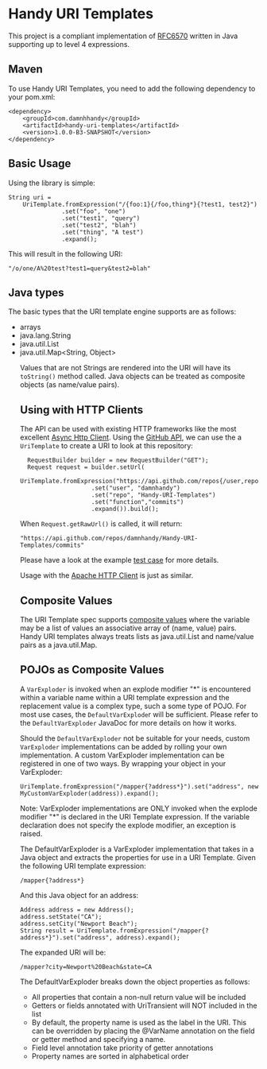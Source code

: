 # Handy URI Templates

This project is a compliant implementation of [RFC6570](http://tools.ietf.org/html/rfc6570) written in Java supporting up to level 4 expressions.

## Maven

To use Handy URI Templates, you need to add the following dependency to your pom.xml:

	<dependency>
		<groupId>com.damnhhandy</groupId>
		<artifactId>handy-uri-templates</artifactId>
		<version>1.0.0-B3-SNAPSHOT</version>
	</dependency>

## Basic Usage

Using the library is simple:
	
	String uri = 
		UriTemplate.fromExpression("/{foo:1}{/foo,thing*}{?test1, test2}")
				   .set("foo", "one")
				   .set("test1", "query")
				   .set("test2", "blah")
				   .set("thing", "A test")
				   .expand();


This will result in the following URI:

	"/o/one/A%20test?test1=query&test2=blah"

## Java types

The basic types that the URI template engine supports are as follows:

* arrays
* java.lang.String
* java.util.List<Object>
* java.util.Map<String, Object>	


Values that are not Strings are rendered into the URI will have its `toString()` method called. Java objects can be treated as composite objects (as name/value pairs). 

## Using with HTTP Clients

The API can be used with existing HTTP frameworks like the most excellent [Async Http Client](https://github.com/sonatype/async-http-client). Using the [GitHub API](http://developer.github.com/v3/repos/commits/), we can use the a `UriTemplate` to create a URI to look at this repository:

	  RequestBuilder builder = new RequestBuilder("GET");
      Request request = builder.setUrl(
             UriTemplate.fromExpression("https://api.github.com/repos{/user,repo,function,id}")
                        .set("user", "damnhandy")
                        .set("repo", "Handy-URI-Templates")
                        .set("function","commits")
                        .expand()).build();

When `Request.getRawUrl()` is called, it will return:

	"https://api.github.com/repos/damnhandy/Handy-URI-Templates/commits"

Please have a look at the example [test case](https://github.com/damnhandy/Handy-URI-Templates/blob/master/src/test/java/com/damnhandy/uri/template/examples/TestGitHubApis.java) for more details.

Usage with the [Apache HTTP Client](http://hc.apache.org/httpcomponents-client-ga/index.html) is just as similar.

## Composite Values

The URI Template spec supports [composite values](http://tools.ietf.org/html/rfc6570#section-2.4.2) where the variable may be a list of values an associative array of (name, value) pairs. Handy URI templates always treats lists as java.util.List and name/value pairs as a java.util.Map.  

## POJOs as Composite Values

A `VarExploder` is invoked when an explode modifier "*" is encountered within a variable name within a URI template expression and the replacement value is a complex type, such a some type of POJO. For most use cases, the `DefaultVarExplode`r will be sufficient. Please refer to the `DefaultVarExploder` JavaDoc for more details on how it works.

Should the `DefaultVarExploder` not be suitable for your needs, custom `VarExploder` implementations can be added by rolling your own implementation. A custom VarExploder implementation can be registered in one of two ways. By wrapping your object in your VarExploder:

	UriTemplate.fromExpression("/mapper{?address*}").set("address", new MyCustomVarExploder(address)).expand();
 
Note: VarExploder implementations are ONLY invoked when the explode modifier "*" is declared in the URI Template expression. If the variable declaration does not specify the explode modifier, an exception is raised.

The DefaultVarExploder is a VarExploder implementation that takes in a Java object and extracts the properties for use in a URI Template. Given the following URI template expression:

	/mapper{?address*}
 
And this Java object for an address:

	Address address = new Address();
	address.setState("CA");
	address.setCity("Newport Beach");
	String result = UriTemplate.fromExpression("/mapper{?address*}").set("address", address).expand();
	
The expanded URI will be:

	/mapper?city=Newport%20Beach&state=CA
 
The DefaultVarExploder breaks down the object properties as follows:

* All properties that contain a non-null return value will be included
* Getters or fields annotated with UriTransient will NOT included in the list
* By default, the property name is used as the label in the URI. This can be overridden by placing the @VarName annotation on the field or getter method and specifying a name.
* Field level annotation take priority of getter annotations
* Property names are sorted in alphabetical order


